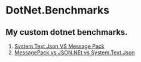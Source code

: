# DotNet.Benchmarks

## My custom dotnet benchmarks. 

1. [System Text Json VS Message Pack](https://github.com/sj-net/DotNet.Benchmarks/blob/main/Results/Dotnet.Benchmarks.SystemTextJsonVsMessagePack-report-github.md)
2. [MessagePack vs JSON.NEt vs System.Text.Json](https://github.com/sj-net/DotNet.Benchmarks/blob/main/Results/Dotnet.Benchmarks.SerialzationAndDeserialization-report-github.md)
